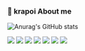 ### 🌱 krapoi About me



![Anurag's GitHub stats](https://github-readme-stats.vercel.app/api?username=krapoi&show_icons=true&theme=cobalt)

<div>
  <img src="https://img.shields.io/badge/Java-red?style=for-the-badge&logo=java&logoColor=white"/> 
  <img src="https://img.shields.io/badge/Python-blue?style=for-the-badge&logo=python&logoColor=white"/>
  <img src="https://img.shields.io/badge/Kotlin-purple?style=for-the-badge&logo=kotlin&logoColor=white"/>
  <img src="https://img.shields.io/badge/MySQL-orange?style=for-the-badge&logo=mysql&logoColor=white"/>
  <img src="https://img.shields.io/badge/Android-green?style=for-the-badge&logo=android&logoColor=white"/>
  <img src="https://img.shields.io/badge/Unity-black?style=for-the-badge&logo=unity&logoColor=white"/>
  <img src="https://img.shields.io/badge/C%23-blue?style=for-the-badge&logo=Csharp&logoColor=white"/>
</div>

<!--
**krapoi/krapoi** is a ✨ _special_ ✨ repository because its `README.md` (this file) appears on your GitHub profile.

Here are some ideas to get you started:

- 🔭 I’m currently working on ...
- 🌱 I’m currently learning ...
- 👯 I’m looking to collaborate on ...
- 🤔 I’m looking for help with ...
- 💬 Ask me about ...
- 📫 How to reach me: ...
- 😄 Pronouns: ...
- ⚡ Fun fact: ...
-->
